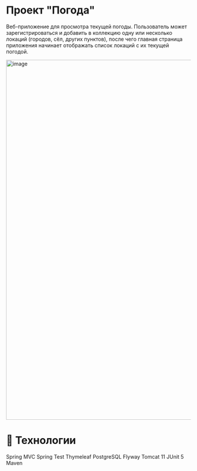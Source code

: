 # Проект "Погода"
Веб-приложение для просмотра текущей погоды. Пользователь может зарегистрироваться и добавить в коллекцию одну или несколько локаций (городов, сёл, других пунктов), после чего главная страница приложения начинает отображать список локаций с их текущей погодой.

<img width="1920" height="978" alt="image" src="https://github.com/user-attachments/assets/d0e681bd-d389-4a3c-877a-909401c209be" />

# 🚀 Технологии
Spring MVC
Spring Test
Thymeleaf
PostgreSQL
Flyway
Tomcat 11
JUnit 5
Maven

